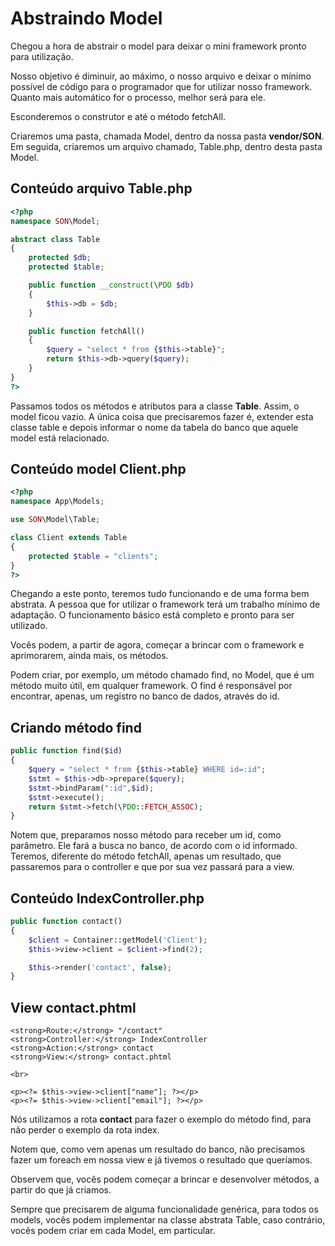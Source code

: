 # Abstraindo Model

Chegou a hora de abstrair o model para deixar o mini framework pronto para utilização.

Nosso objetivo é diminuir, ao máximo, o nosso arquivo e deixar o mínimo possível de código para o programador que for utilizar nosso framework. Quanto mais automático for o processo, melhor será para ele.

Esconderemos o construtor e até o método fetchAll.

Criaremos uma pasta, chamada Model, dentro da nossa pasta **vendor/SON**. Em seguida, criaremos um arquivo chamado, Table.php, dentro desta pasta Model.

## Conteúdo arquivo Table.php

```php
<?php
namespace SON\Model;

abstract class Table
{
    protected $db;
    protected $table;

    public function __construct(\PDO $db)
    {
        $this->db = $db;
    }

    public function fetchAll()
    {
        $query = "select * from {$this->table}";
        return $this->db->query($query);
    }
}
?>
```

Passamos todos os métodos e atributos para a classe **Table**. Assim, o  model ficou vazio. A única coisa que precisaremos fazer é, extender esta classe table e depois informar o nome da tabela do banco que aquele model está relacionado.

## Conteúdo model Client.php

```php
<?php
namespace App\Models;

use SON\Model\Table;

class Client extends Table
{
    protected $table = "clients";
}
?>
```

Chegando a este ponto, teremos tudo funcionando e de uma forma bem abstrata. A pessoa que for utilizar o framework terá um trabalho mínimo de adaptação. O funcionamento básico está completo e pronto para ser utilizado.

Vocês podem, a partir de agora, começar a brincar com o framework e aprimorarem, ainda mais, os métodos.

Podem criar, por exemplo, um método chamado find, no Model, que é um método muito útil, em qualquer framework. O find é responsável por encontrar, apenas, um registro no banco de dados, através do id.

## Criando método find

```php
public function find($id)
{
    $query = "select * from {$this->table} WHERE id=:id";
    $stmt = $this->db->prepare($query);
    $stmt->bindParam(":id",$id);
    $stmt->execute();
    return $stmt->fetch(\PDO::FETCH_ASSOC);
}
```

Notem que, preparamos nosso método para receber um id, como parâmetro. Ele fará a busca no banco, de acordo com o id informado. Teremos, diferente do método fetchAll, apenas um resultado, que passaremos para o controller e que por sua vez passará para a view.

## Conteúdo IndexController.php

```php
public function contact()
{
    $client = Container::getModel('Client');
    $this->view->client = $client->find(2);

    $this->render('contact', false);
}
```

## View contact.phtml

```phmtl
<strong>Route:</strong> "/contact"
<strong>Controller:</strong> IndexController
<strong>Action:</strong> contact
<strong>View:</strong> contact.phtml

<br>

<p><?= $this->view->client["name"]; ?></p>
<p><?= $this->view->client["email"]; ?></p>
```

Nós utilizamos a rota **contact** para fazer o exemplo do método find, para não perder o exemplo da rota index.

Notem que, como vem apenas um resultado do banco, não precisamos fazer um foreach em nossa view e já tivemos o resultado que queríamos.

Observem que, vocês podem começar a brincar e desenvolver métodos, a partir do que já criamos.

Sempre que precisarem de alguma funcionalidade genérica, para todos os models, vocês podem implementar na classe abstrata Table, caso contrário, vocês podem criar em cada Model, em particular.